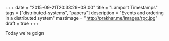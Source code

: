 +++
date = "2015-09-21T20:33:29+03:00"
title = "Lamport Timestamps"
tags = ["distributed-systems", "papers"]
description = "Events and ordering in a distributed system"
mastimage = "http://prakhar.me/images/rpc.jpg"
draft = true
+++

Today we're goign

